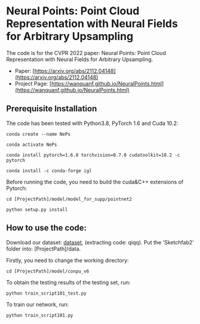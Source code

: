 # Neural Points: Point Cloud Representation with Neural Fields for Arbitrary Upsampling
The code is for the CVPR 2022 paper: Neural Points: Point Cloud Representation with Neural Fields for Arbitrary Upsampling.
- Paper: [https://arxiv.org/abs/2112.04148](https://arxiv.org/abs/2112.04148)
- Project Page: [https://wanquanf.github.io/NeuralPoints.html](https://wanquanf.github.io/NeuralPoints.html)

## Prerequisite Installation
The code has been tested with Python3.8, PyTorch 1.6 and Cuda 10.2:

    conda create --name NePs
    
    conda activate NePs
    
    conda install pytorch=1.6.0 torchvision=0.7.0 cudatoolkit=10.2 -c pytorch
    
    conda install -c conda-forge igl
    
Before running the code, you need to build the cuda&C++ extensions of Pytorch:

    cd [ProjectPath]/model/model_for_supp/pointnet2
    
    python setup.py install

    
## How to use the code: 
Download our dataset: [dataset](https://pan.baidu.com/s/1BLFobnIkuLqrXsdAAVqA0g), (extracting code: qiqq). Put the 'Sketchfab2' folder into: [ProjectPath]/data.

Firstly, you need to change the working directory: 

    cd [ProjectPath]/model/conpu_v6

To obtain the testing results of the testing set, run:

    python train_script101_test.py

To train our network, run:

    python train_script101.py

    

